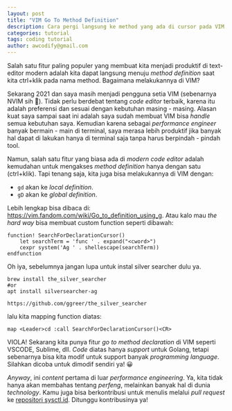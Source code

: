 ```yaml
---
layout: post
title: "VIM Go To Method Definition"
description: Cara pergi langsung ke method yang ada di cursor pada VIM seperti VSCODE.
categories: tutorial
tags: coding tutorial
author: awcodify@gmail.com
---
```

Salah satu fitur paling populer yang membuat kita menjadi produktif di text-editor modern adalah kita dapat langsung menuju *method definition* saat kita ctrl+klik pada nama method. Bagaimana melakukannya di VIM?
<!--more-->
Sekarang 2021 dan saya masih menjadi pengguna setia VIM (sebenarnya NVIM sih 🙂). Tidak perlu berdebat tentang *code editor* terbaik, karena itu adalah preferensi dan sesuai dengan kebutuhan masing - masing. Alasan kuat saya sampai saat ini adalah saya sudah membuat VIM bisa *handle* semua kebutuhan saya. Kemudian karena sebagai *performance engineer* banyak bermain - main di terminal, saya merasa lebih produktif jika banyak hal dapat di lakukan hanya di terminal saja tanpa harus berpindah - pindah tool.

Namun, salah satu fitur yang biasa ada di *modern code editor* adalah kemudahan untuk mengakses *method definition* hanya dengan satu  (ctrl+klik). Tapi tenang saja, kita juga bisa melakukannya di VIM dengan:

* `gd` akan ke *local definition*.
* `gD` akan ke  *global definition*.

Lebih lengkap bisa dibaca di: https://vim.fandom.com/wiki/Go_to_definition_using_g. Atau kalo mau *the hard way* bisa membuat custom function seperti dibawah:

```
function! SearchForDeclarationCursor()
    let searchTerm = 'func ' . expand("<cword>")
    cexpr system('Ag ' . shellescape(searchTerm))
endfunction
```
Oh iya, sebelumnya jangan lupa untuk instal silver searcher dulu ya.
```
brew install the_silver_searcher
#or
apt install silversearcher-ag

https://github.com/ggreer/the_silver_searcher
```
lalu kita mapping function diatas:
```
map <Leader>cd :call SearchForDeclarationCursor()<CR>
```
VIOLA! Sekarang kita punya fitur *go to method declaration* di VIM seperti VSCODE, Sublime, dll. *Code* diatas hanya *support* untuk Golang, tetapi sebenarnya bisa kita modif untuk support banyak *programming language*. Silahkan dicoba untuk dimodif sendiri ya! 😀

*Anyway*, ini *content* pertama di luar *performance engineering*. Ya, kita tidak hanya akan membahas tentang *perfeng*, melainkan banyak hal di dunia *technology*. Kamu juga bisa berkontribusi untuk menulis  melalui *pull request* ke [repositori sysctl.id](https://github.com/awcodify/sysctlid). Ditunggu kontribusinya ya!